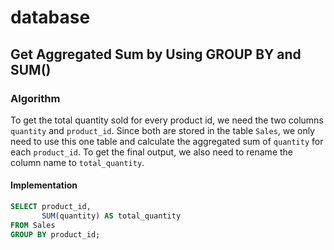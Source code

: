 # database

## Get Aggregated Sum by Using GROUP BY and SUM()

### Algorithm

To get the total quantity sold for every product id, we need the two columns `quantity` and `product_id`. Since both are stored in the table `Sales`, we only need to use this one table and calculate the aggregated sum of `quantity` for each `product_id`. To get the final output, we also need to rename the column name to `total_quantity`.

#### Implementation

```sql
SELECT product_id,
       SUM(quantity) AS total_quantity
FROM Sales
GROUP BY product_id;
```

